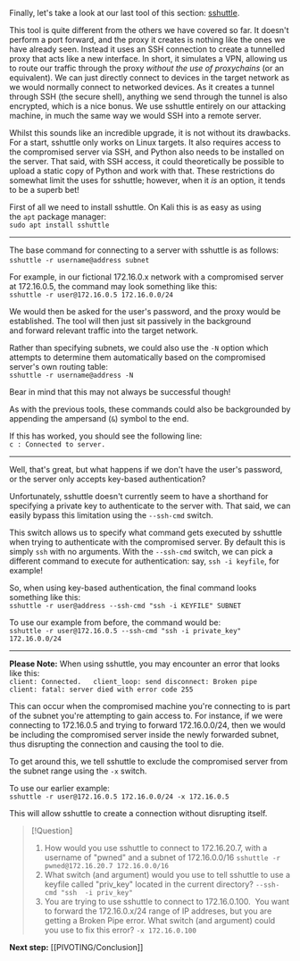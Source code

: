 Finally, let's take a look at our last tool of this section: [sshuttle](https://github.com/sshuttle/sshuttle).

This tool is quite different from the others we have covered so far. It doesn't perform a port forward, and the proxy it creates is nothing like the ones we have already seen. Instead it uses an SSH connection to create a tunnelled proxy that acts like a new interface. In short, it simulates a VPN, allowing us to route our traffic through the proxy _without the use of proxychains_ (or an equivalent). We can just directly connect to devices in the target network as we would normally connect to networked devices. As it creates a tunnel through SSH (the secure shell), anything we send through the tunnel is also encrypted, which is a nice bonus. We use sshuttle entirely on our attacking machine, in much the same way we would SSH into a remote server.  

Whilst this sounds like an incredible upgrade, it is not without its drawbacks. For a start, sshuttle only works on Linux targets. It also requires access to the compromised server via SSH, and Python also needs to be installed on the server. That said, with SSH access, it could theoretically be possible to upload a static copy of Python and work with that. These restrictions do somewhat limit the uses for sshuttle; however, when it _is_ an option, it tends to be a superb bet!

First of all we need to install sshuttle. On Kali this is as easy as using the `apt` package manager:  
`sudo apt install sshuttle`  

---

The base command for connecting to a server with sshuttle is as follows:  
`sshuttle -r username@address subnet`   

For example, in our fictional 172.16.0.x network with a compromised server at 172.16.0.5, the command may look something like this:  
`sshuttle -r user@172.16.0.5 172.16.0.0/24`

We would then be asked for the user's password, and the proxy would be established. The tool will then just sit passively in the background and forward relevant traffic into the target network.

Rather than specifying subnets, we could also use the `-N` option which attempts to determine them automatically based on the compromised server's own routing table:  
`sshuttle -r username@address -N`  

Bear in mind that this may not always be successful though!  

As with the previous tools, these commands could also be backgrounded by appending the ampersand (`&`) symbol to the end.

If this has worked, you should see the following line:  
`c : Connected to server.`

---

Well, that's great, but what happens if we don't have the user's password, or the server only accepts key-based authentication?

Unfortunately, sshuttle doesn't currently seem to have a shorthand for specifying a private key to authenticate to the server with. That said, we can easily bypass this limitation using the `--ssh-cmd` switch.

This switch allows us to specify what command gets executed by sshuttle when trying to authenticate with the compromised server. By default this is simply `ssh` with no arguments. With the `--ssh-cmd` switch, we can pick a different command to execute for authentication: say, `ssh -i keyfile`, for example!

So, when using key-based authentication, the final command looks something like this:  
`sshuttle -r user@address --ssh-cmd "ssh -i KEYFILE" SUBNET`  

To use our example from before, the command would be:  
`sshuttle -r user@172.16.0.5 --ssh-cmd "ssh -i private_key" 172.16.0.0/24`

---

**Please Note:** When using sshuttle, you may encounter an error that looks like this:  
`client: Connected.   client_loop: send disconnect: Broken pipe   client: fatal: server died with error code 255`  

This can occur when the compromised machine you're connecting to is part of the subnet you're attempting to gain access to. For instance, if we were connecting to 172.16.0.5 and trying to forward 172.16.0.0/24, then we would be including the compromised server inside the newly forwarded subnet, thus disrupting the connection and causing the tool to die.

To get around this, we tell sshuttle to exclude the compromised server from the subnet range using the `-x` switch.

To use our earlier example:  
`sshuttle -r user@172.16.0.5 172.16.0.0/24 -x 172.16.0.5`  

This will allow sshuttle to create a connection without disrupting itself.

> [!Question]
>1. How would you use sshuttle to connect to 172.16.20.7, with a username of "pwned" and a subnet of 172.16.0.0/16
>`sshuttle -r pwned@172.16.20.7 172.16.0.0/16`
>2. What switch (and argument) would you use to tell sshuttle to use a keyfile called "priv_key" located in the current directory?
>`--ssh-cmd "ssh  -i priv_key"`
>3. You are trying to use sshuttle to connect to 172.16.0.100.  You want to forward the 172.16.0.x/24 range of IP addreses, but you are getting a Broken Pipe error. What switch (and argument) could you use to fix this error?
>`-x 172.16.0.100`

**Next step:** [[PIVOTING/Conclusion]]
